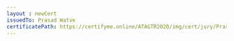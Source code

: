 ```yaml
--- 
layout : newCert 
issuedTo: Prasad Watve
certificatePath: https://certifyme.online/ATAGTR2020/img/cert/jury/PrasadWatve_590df.png
--- 
```

